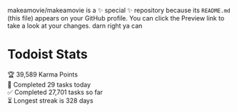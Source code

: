 makeamovie/makeamovie is a ✨ special ✨ repository because its `README.md` (this file) appears on your GitHub profile.
You can click the Preview link to take a look at your changes. darn right ya can

# Todoist Stats

<!-- TODO-IST:START -->
🏆  39,589 Karma Points           
🌸  Completed 29 tasks today           
✅  Completed 27,701 tasks so far           
⏳  Longest streak is 328 days
<!-- TODO-IST:END -->